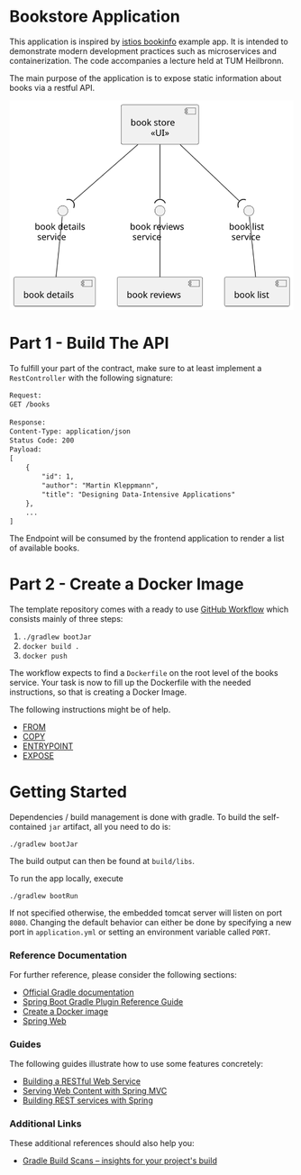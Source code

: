# Bookstore Application

This application is inspired by [istios bookinfo](https://istio.io/latest/docs/examples/bookinfo/) example app.
It is intended to demonstrate modern development practices such as microservices and containerization. The code accompanies a lecture held at TUM Heilbronn.

The main purpose of the application is to expose static information about books via a restful API.

![](../docs/component.svg)

# Part 1 - Build The API

To fulfill your part of the contract, make sure to at least implement a `RestController` with the following signature:

```
Request:
GET /books

Response:
Content-Type: application/json
Status Code: 200
Payload:
[
    { 
        "id": 1,
        "author": "Martin Kleppmann",
        "title": "Designing Data-Intensive Applications"
    },
    ...
]
```

The Endpoint will be consumed by the frontend application to render a list of available books.

# Part 2 - Create a Docker Image

The template repository comes with a ready to use [GitHub Workflow](../.github/workflows/build-push.yml) which consists
mainly of three steps:

1. `./gradlew bootJar`
2. `docker build .`
3. `docker push`

The workflow expects to find a `Dockerfile` on the root level of the books service. Your task is now to fill up the Dockerfile
with the needed instructions, so that is creating a Docker Image.

The following instructions might be of help.

* [FROM](https://docs.docker.com/engine/reference/builder/#from)
* [COPY](https://docs.docker.com/engine/reference/builder/#copy)
* [ENTRYPOINT](https://docs.docker.com/engine/reference/builder/#entrypoint)
* [EXPOSE](https://docs.docker.com/engine/reference/builder/#expose)

# Getting Started

Dependencies / build management is done with gradle. To build the self-contained `jar` artifact, all you need to do is:
```
./gradlew bootJar
```
The build output can then be found at `build/libs`.

To run the app locally, execute

```
./gradlew bootRun
```
If not specified otherwise, the embedded tomcat server will listen on port `8080`. Changing the default behavior can either be done by specifying a new port in `application.yml` or setting an environment variable called `PORT`.


### Reference Documentation
For further reference, please consider the following sections:

* [Official Gradle documentation](https://docs.gradle.org)
* [Spring Boot Gradle Plugin Reference Guide](https://docs.spring.io/spring-boot/docs/3.0.4/gradle-plugin/reference/html/)
* [Create a Docker image](https://spring.io/guides/topicals/spring-boot-docker/)
* [Spring Web](https://docs.spring.io/spring-boot/docs/3.0.4/reference/htmlsingle/#web)

### Guides
The following guides illustrate how to use some features concretely:

* [Building a RESTful Web Service](https://spring.io/guides/gs/rest-service/)
* [Serving Web Content with Spring MVC](https://spring.io/guides/gs/serving-web-content/)
* [Building REST services with Spring](https://spring.io/guides/tutorials/rest/)

### Additional Links
These additional references should also help you:

* [Gradle Build Scans – insights for your project's build](https://scans.gradle.com#gradle)


